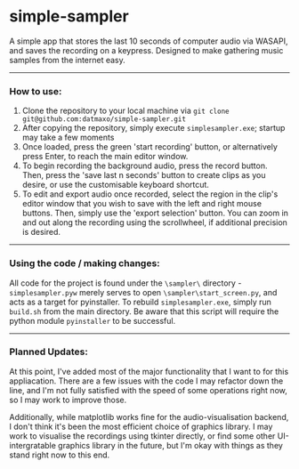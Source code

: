 # simple-sampler
A simple app that stores the last 10 seconds of computer audio via WASAPI, and saves the recording on a keypress. 
Designed to make gathering music samples from the internet easy.

---

### How to use:

1. Clone the repository to your local machine via `git clone git@github.com:datmaxo/simple-sampler.git`
2. After copying the repository, simply execute `simplesampler.exe`; startup may take a few moments
3. Once loaded, press the green 'start recording' button, or alternatively press Enter, to reach the main editor window.
4. To begin recording the background audio, press the record button. Then, press the 'save last n seconds' button to create clips as you desire, or use the customisable keyboard shortcut.
5. To edit and export audio once recorded, select the region in the clip's editor window that you wish to save with the left and right mouse buttons. Then, simply use the 'export selection' button.
   You can zoom in and out along the recording using the scrollwheel, if additional precision is desired.

---

### Using the code / making changes:

All code for the project is found under the `\sampler\` directory - `simplesampler.pyw` merely serves to open `\sampler\start_screen.py`, and acts as a target for pyinstaller.
To rebuild `simplesampler.exe`, simply run `build.sh` from the main directory. Be aware that this script will require the python module `pyinstaller` to be successful.

---

### Planned Updates:

At this point, I've added most of the major functionality that I want to for this appliacation.
There are a few issues with the code I may refactor down the line, and I'm not fully satisfied with the speed of some operations right now, so I may work to improve those.

Additionally, while matplotlib works fine for the audio-visualisation backend, I don't think it's been the most efficient choice of graphics library.
I may work to visualise the recordings using tkinter directly, or find some other UI-intergratable graphics library in the future, but I'm okay with things as they stand right now to this end. 
